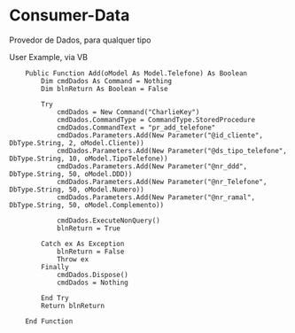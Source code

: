 # Consumer-Data
Provedor de Dados, para qualquer tipo

User Example, via VB

        Public Function Add(oModel As Model.Telefone) As Boolean
            Dim cmdDados As Command = Nothing
            Dim blnReturn As Boolean = False

            Try
                cmdDados = New Command("CharlieKey")
                cmdDados.CommandType = CommandType.StoredProcedure
                cmdDados.CommandText = "pr_add_telefone"
                cmdDados.Parameters.Add(New Parameter("@id_cliente", DbType.String, 2, oModel.Cliente))
                cmdDados.Parameters.Add(New Parameter("@ds_tipo_telefone", DbType.String, 10, oModel.TipoTelefone))
                cmdDados.Parameters.Add(New Parameter("@nr_ddd", DbType.String, 50, oModel.DDD))
                cmdDados.Parameters.Add(New Parameter("@nr_Telefone", DbType.String, 50, oModel.Numero))
                cmdDados.Parameters.Add(New Parameter("@nr_ramal", DbType.String, 50, oModel.Complemento))

                cmdDados.ExecuteNonQuery()
                blnReturn = True

            Catch ex As Exception
                blnReturn = False
                Throw ex
            Finally
                cmdDados.Dispose()
                cmdDados = Nothing

            End Try
            Return blnReturn

        End Function
